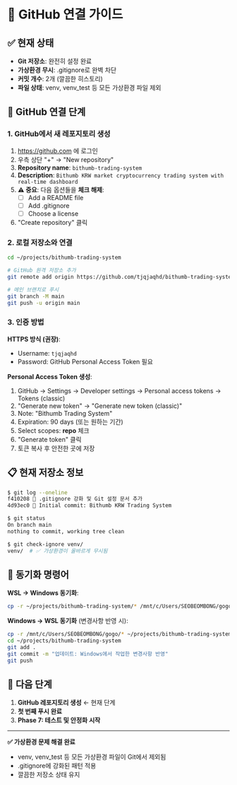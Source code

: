 # 🔗 GitHub 연결 가이드

## ✅ 현재 상태

- **Git 저장소**: 완전히 설정 완료
- **가상환경 무시**: .gitignore로 완벽 차단
- **커밋 개수**: 2개 (깔끔한 히스토리)
- **파일 상태**: venv, venv_test 등 모든 가상환경 파일 제외

## 🚀 GitHub 연결 단계

### 1. GitHub에서 새 레포지토리 생성
1. https://github.com 에 로그인
2. 우측 상단 "+" → "New repository"
3. **Repository name**: `bithumb-trading-system`
4. **Description**: `Bithumb KRW market cryptocurrency trading system with real-time dashboard`
5. **⚠️ 중요**: 다음 옵션들을 **체크 해제**:
   - [ ] Add a README file
   - [ ] Add .gitignore
   - [ ] Choose a license
6. "Create repository" 클릭

### 2. 로컬 저장소와 연결

```bash
cd ~/projects/bithumb-trading-system

# GitHub 원격 저장소 추가
git remote add origin https://github.com/tjqjaqhd/bithumb-trading-system.git

# 메인 브랜치로 푸시
git branch -M main
git push -u origin main
```

### 3. 인증 방법

**HTTPS 방식 (권장)**:
- Username: `tjqjaqhd`
- Password: GitHub Personal Access Token 필요

**Personal Access Token 생성**:
1. GitHub → Settings → Developer settings → Personal access tokens → Tokens (classic)
2. "Generate new token" → "Generate new token (classic)"
3. Note: "Bithumb Trading System"
4. Expiration: 90 days (또는 원하는 기간)
5. Select scopes: **repo** 체크
6. "Generate token" 클릭
7. 토큰 복사 후 안전한 곳에 저장

## 📋 현재 저장소 정보

```bash
$ git log --oneline
f410208 🔧 .gitignore 강화 및 Git 설정 문서 추가
4d93ec0 🚀 Initial commit: Bithumb KRW Trading System

$ git status
On branch main
nothing to commit, working tree clean

$ git check-ignore venv/
venv/  # ✅ 가상환경이 올바르게 무시됨
```

## 🔄 동기화 명령어

**WSL → Windows 동기화**:
```bash
cp -r ~/projects/bithumb-trading-system/* /mnt/c/Users/SEOBEOMBONG/gogo/
```

**Windows → WSL 동기화** (변경사항 반영 시):
```bash
cp -r /mnt/c/Users/SEOBEOMBONG/gogo/* ~/projects/bithumb-trading-system/
cd ~/projects/bithumb-trading-system
git add .
git commit -m "업데이트: Windows에서 작업한 변경사항 반영"
git push
```

## 🎯 다음 단계

1. **GitHub 레포지토리 생성** ← 현재 단계
2. **첫 번째 푸시 완료**
3. **Phase 7: 테스트 및 안정화 시작**

---

**✅ 가상환경 문제 해결 완료**
- venv, venv_test 등 모든 가상환경 파일이 Git에서 제외됨
- .gitignore에 강화된 패턴 적용
- 깔끔한 저장소 상태 유지